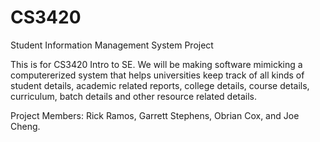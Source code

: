 # CS3420
Student Information Management System Project

This is for CS3420 Intro to SE. We will be making software mimicking a computererized system
that helps universities keep track of all kinds of student details, academic related reports, college
details, course details, curriculum, batch details and other resource related details.

Project Members: Rick Ramos, Garrett Stephens, Obrian Cox, and Joe Cheng.
